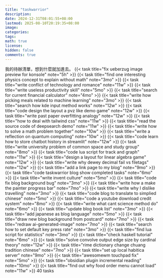 ```yaml
---
title: "taskwarrior"
description: 
date: 2024-12-31T08:01:55+08:00
lastmod: 2025-08-10T20:19:35+08:00
image: 
categories: 
tags: 
math: true
license: 
hidden: false
comments: true
---
```


我的待辦清單，想到什麼就加進去。
{{< task title="fix ueberzug image preview for konsole" note="5h" >}}
{{< task title="find one interesting physics concept to explain without math" note="3mo" >}}
{{< task title="write conflict of technology and romance" note="11w" >}}
{{< task title="write useless productivity skill" note="5mo" >}}
{{< task title="search for current financial calculator" note="4mo" >}}
{{< task title="write how picking meals related to machine learning" note="3mo" >}}
{{< task title="search how kde input method works" note="12w" >}}
{{< task title="code design the layout a pvz like demo game" note="12w" >}}
{{< task title="write past paper overfitting analogy" note="12w" >}}
{{< task title="how to deal with tailwind css" note="11w" >}}
{{< task title="read the source code of deepsearch demo" note="11w" >}}
{{< task title="write how to solve a math problem together" note="10w" >}}
{{< task title="write a reflection on quantum computing" note="10w" >}}
{{< task title="code learn how to store chatbot history in streamlit" note="12w" >}}
{{< task title="write university problem of common space and study group" note="8mo" >}}
{{< task title="code lua script for track and graph" note="11w" >}}
{{< task title="design a layout for linear algebra game" note="12w" >}}
{{< task title="write why dewey decimal fail vs filetags" note="12w" >}}
{{< task title="add a link page to my blog" note="9mo" >}}
{{< task title="code taskwarrior blog show completed tasks" note="6mo" >}}
{{< task title="write invent culture" note="5mo" >}}
{{< task title="code fix blog background bug" note="3mo" >}}
{{< task title="write how a make the painter progress bar" note="7mo" >}}
{{< task title="write why I dislike travelling" note="3mo" >}}
{{< task title="code blog to translate to simplied chinese" note="5mo" >}}
{{< task title="code a youtube download credit system" note="8mo" >}}
{{< task title="write what cant science method do" note="6mo" >}}
{{< task title="update blog book list" note="3mo" >}}
{{< task title="add japanese as blog language" note="5mo" >}}
{{< task title="draw new blog background from postcard" note="7mo" >}}
{{< task title="redraw ai-generated-image" note="7mo" >}}
{{< task title="search how to set default key press rate" note="3mo" >}}
{{< task title="find lua script for statistics" note="3mo" >}}
{{< task title="check haskell tutorial" note="6mo" >}}
{{< task title="solve convolve output edge size by cardinal theory" note="12w" >}}
{{< task title="rime dictionary change chuang tradition chinese" note="7mo" >}}
{{< task title="set up local habitica server" note="9mo" >}}
{{< task title="awesomewm touchpad fix" note="5mo" >}}
{{< task title="obsidian plugin incremental reading" note="10mo" >}}
{{< task title="find out why food order menu cannot load" note="11w" >}}
40 tasks